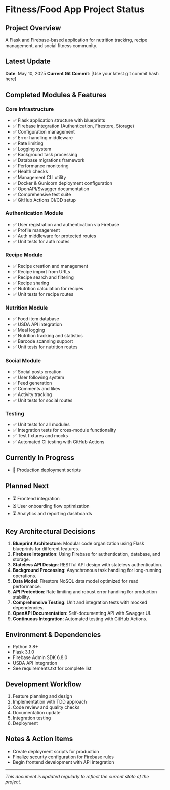 # Fitness/Food App Project Status

## Project Overview
A Flask and Firebase-based application for nutrition tracking, recipe management, and social fitness community.

## Latest Update
**Date**: May 10, 2025
**Current Git Commit**: [Use your latest git commit hash here]

## Completed Modules & Features

### Core Infrastructure
- ✅ Flask application structure with blueprints
- ✅ Firebase integration (Authentication, Firestore, Storage)
- ✅ Configuration management
- ✅ Error handling middleware
- ✅ Rate limiting
- ✅ Logging system
- ✅ Background task processing
- ✅ Database migrations framework
- ✅ Performance monitoring
- ✅ Health checks
- ✅ Management CLI utility
- ✅ Docker & Gunicorn deployment configuration
- ✅ OpenAPI/Swagger documentation
- ✅ Comprehensive test suite
- ✅ GitHub Actions CI/CD setup

### Authentication Module
- ✅ User registration and authentication via Firebase
- ✅ Profile management
- ✅ Auth middleware for protected routes
- ✅ Unit tests for auth routes

### Recipe Module
- ✅ Recipe creation and management
- ✅ Recipe import from URLs
- ✅ Recipe search and filtering
- ✅ Recipe sharing
- ✅ Nutrition calculation for recipes
- ✅ Unit tests for recipe routes

### Nutrition Module
- ✅ Food item database
- ✅ USDA API integration
- ✅ Meal logging
- ✅ Nutrition tracking and statistics
- ✅ Barcode scanning support
- ✅ Unit tests for nutrition routes

### Social Module
- ✅ Social posts creation
- ✅ User following system
- ✅ Feed generation
- ✅ Comments and likes
- ✅ Activity tracking
- ✅ Unit tests for social routes

### Testing
- ✅ Unit tests for all modules
- ✅ Integration tests for cross-module functionality
- ✅ Test fixtures and mocks
- ✅ Automated CI testing with GitHub Actions

## Currently In Progress
- 🔄 Production deployment scripts

## Planned Next
- ⏳ Frontend integration
- ⏳ User onboarding flow optimization
- ⏳ Analytics and reporting dashboards

## Key Architectural Decisions
1. **Blueprint Architecture**: Modular code organization using Flask blueprints for different features.
2. **Firebase Integration**: Using Firebase for authentication, database, and storage.
3. **Stateless API Design**: RESTful API design with stateless authentication.
4. **Background Processing**: Asynchronous task handling for long-running operations.
5. **Data Model**: Firestore NoSQL data model optimized for read performance.
6. **API Protection**: Rate limiting and robust error handling for production stability.
7. **Comprehensive Testing**: Unit and integration tests with mocked dependencies.
8. **OpenAPI Documentation**: Self-documenting API with Swagger UI.
9. **Continuous Integration**: Automated testing with GitHub Actions.

## Environment & Dependencies
- Python 3.8+
- Flask 3.1.0
- Firebase Admin SDK 6.8.0
- USDA API Integration
- See requirements.txt for complete list

## Development Workflow
1. Feature planning and design
2. Implementation with TDD approach
3. Code review and quality checks
4. Documentation update
5. Integration testing
6. Deployment

## Notes & Action Items
- Create deployment scripts for production
- Finalize security configuration for Firebase rules
- Begin frontend development with API integration

---
*This document is updated regularly to reflect the current state of the project.*